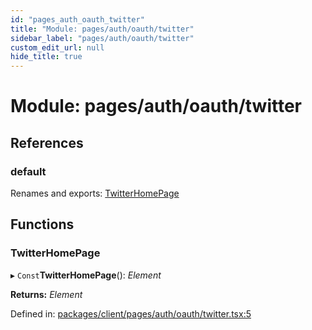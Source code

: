 ```yaml
---
id: "pages_auth_oauth_twitter"
title: "Module: pages/auth/oauth/twitter"
sidebar_label: "pages/auth/oauth/twitter"
custom_edit_url: null
hide_title: true
---
```


# Module: pages/auth/oauth/twitter

## References

### default

Renames and exports: [TwitterHomePage](pages_auth_oauth_twitter.md#twitterhomepage)

## Functions

### TwitterHomePage

▸ `Const`**TwitterHomePage**(): *Element*

**Returns:** *Element*

Defined in: [packages/client/pages/auth/oauth/twitter.tsx:5](https://github.com/xr3ngine/xr3ngine/blob/66a84a950/packages/client/pages/auth/oauth/twitter.tsx#L5)
